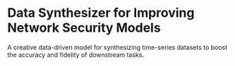# Data Synthesizer for Improving Network Security Models
 A creative data-driven model for synthesizing time-series datasets to boost the accuracy and fidelity of downstream tasks.
